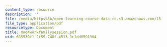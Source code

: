 ```yaml
---
content_type: resource
description: ''
file: /media/https%3A/open-learning-course-data-rc.s3.amazonaws.com/15-343-managing-transformations-in-work-organizations-and-society-spring-2002/685539f12f59748f45131c1dd0591904_mod4workfamilysession.pdf
file_type: application/pdf
resourcetype: Document
title: mod4workfamilysession.pdf
uid: 685539f1-2f59-748f-4513-1c1dd0591904
---
```

